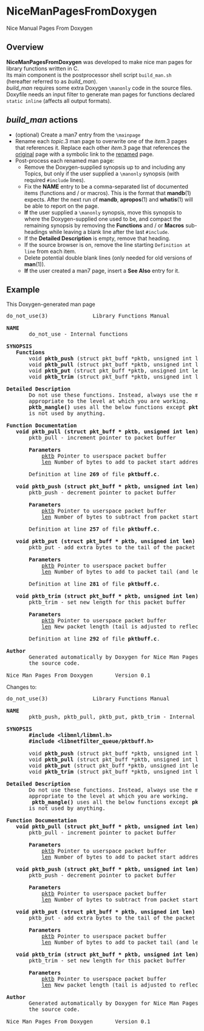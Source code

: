 # NiceManPagesFromDoxygen
Nice Manual Pages From Doxygen
## Overview
**NiceManPagesFromDoxygen** was developed to make nice man pages for library functions written in C.<br>
Its main component is the postprocessor shell script `build_man.sh` (hereafter referred to as *build_man*).<br>
*build_man* requires some extra Doxygen `\manonly` code in the source files.<br>
Doxyfile needs an input filter to generate man pages for functions declared `static inline` (affects all output formats).
## *build_man* actions
+ (optional) Create a man7 entry from the `\mainpage`
+ Rename each *topic*.3 man page to overwrite one of the *item*.3 pages that references it.
Replace each other *item*.3 page that references the <ins>original</ins> page with a symbolic link to the <ins>renamed</ins> page.
+ Post-process each renamed man page:
  + Remove the Doxygen-supplied synopsis up to and including any Topics, but only if the user supplied a `\manonly` synopsis (with required `#include` lines).
  + Fix the **NAME** entry to be a comma-separated list of documented items (functions and / or macros).
  This is the format that <b>mandb</b>(1) expects. After the next run of <b>mandb</b>, <b>apropos</b>(1) and <b>whatis</b>(1) will be able to report on the page.
  + **If** the user supplied a `\manonly` synopsis, move this synopsis to where the Doxygen-supplied one used to be,
  and compact the remaining synopsis by removing the **Functions** and / or **Macros** sub-headings
  while leaving a blank line after the last `#include`.
  + If the <b>Detailed Description</b> is empty, remove that heading.
  + If the source browser is on, remove the line starting `Definition at line` from each item.
  + Delete potential double blank lines (only needed for old versions of **man**(1)).
  + **If** the user created a man7 page, insert a **See Also** entry for it. 
## Example
This Doxygen-generated man page
<pre>
do_not_use(3)              Library Functions Manual              do_not_use(3)

<b>NAME</b>
       do_not_use - Internal functions

<b>SYNOPSIS</b>
   <b>Functions</b>
       void <b>pktb_push</b> (struct pkt_buff *pktb, unsigned int len)
       void <b>pktb_pull</b> (struct pkt_buff *pktb, unsigned int len)
       void <b>pktb_put</b> (struct pkt_buff *pktb, unsigned int len)
       void <b>pktb_trim</b> (struct pkt_buff *pktb, unsigned int len)

<b>Detailed</b> <b>Description</b>
       Do not use these functions. Instead, always use the mangle function
       appropriate to the level at which you are working.
       <b>pktb_mangle()</b> uses all the below functions except <b>pktb_pull()</b>, which
       is not used by anything.

<b>Function</b> <b>Documentation</b>
   <b>void</b> <b>pktb_pull</b> <b>(struct</b> <b>pkt_buff</b> <b>*</b> <b>pktb,</b> <b>unsigned</b> <b>int</b> <b>len)</b>
       pktb_pull - increment pointer to packet buffer

       <b>Parameters</b>
           <u>pktb</u> Pointer to userspace packet buffer
           <u>len</u> Number of bytes to add to packet start address

       Definition at line <b>269</b> of file <b>pktbuff.c</b>.

   <b>void</b> <b>pktb_push</b> <b>(struct</b> <b>pkt_buff</b> <b>*</b> <b>pktb,</b> <b>unsigned</b> <b>int</b> <b>len)</b>
       pktb_push - decrement pointer to packet buffer

       <b>Parameters</b>
           <u>pktb</u> Pointer to userspace packet buffer
           <u>len</u> Number of bytes to subtract from packet start address

       Definition at line <b>257</b> of file <b>pktbuff.c</b>.

   <b>void</b> <b>pktb_put</b> <b>(struct</b> <b>pkt_buff</b> <b>*</b> <b>pktb,</b> <b>unsigned</b> <b>int</b> <b>len)</b>
       pktb_put - add extra bytes to the tail of the packet buffer

       <b>Parameters</b>
           <u>pktb</u> Pointer to userspace packet buffer
           <u>len</u> Number of bytes to add to packet tail (and length)

       Definition at line <b>281</b> of file <b>pktbuff.c</b>.

   <b>void</b> <b>pktb_trim</b> <b>(struct</b> <b>pkt_buff</b> <b>*</b> <b>pktb,</b> <b>unsigned</b> <b>int</b> <b>len)</b>
       pktb_trim - set new length for this packet buffer

       <b>Parameters</b>
           <u>pktb</u> Pointer to userspace packet buffer
           <u>len</u> New packet length (tail is adjusted to reflect this)

       Definition at line <b>292</b> of file <b>pktbuff.c</b>.

<b>Author</b>
       Generated automatically by Doxygen for Nice Man Pages From Doxygen from
       the source code.

Nice Man Pages From Doxygen       Version 0.1                    do_not_use(3)
</pre>
Changes to:
<pre>
do_not_use(3)              Library Functions Manual              do_not_use(3)

<b>NAME</b>
       pktb_push, pktb_pull, pktb_put, pktb_trim - Internal functions

<b>SYNOPSIS</b>
       <b>#include</b> <b>&lt;libmnl/libmnl.h&gt;</b>
       <b>#include</b> <b>&lt;libnetfilter_queue/pktbuff.h&gt;</b>

       void <b>pktb_push</b> (struct pkt_buff *pktb, unsigned int len)
       void <b>pktb_pull</b> (struct pkt_buff *pktb, unsigned int len)
       void <b>pktb_put</b> (struct pkt_buff *pktb, unsigned int len)
       void <b>pktb_trim</b> (struct pkt_buff *pktb, unsigned int len)

<b>Detailed</b> <b>Description</b>
       Do not use these functions. Instead, always use the mangle function
       appropriate to the level at which you are working.
        <b>pktb_mangle()</b> uses all the below functions except <b>pktb_pull()</b>, which
       is not used by anything.

<b>Function</b> <b>Documentation</b>
   <b>void</b> <b>pktb_pull</b> <b>(struct</b> <b>pkt_buff</b> <b>*</b> <b>pktb,</b> <b>unsigned</b> <b>int</b> <b>len)</b>
       pktb_pull - increment pointer to packet buffer

       <b>Parameters</b>
           <u>pktb</u> Pointer to userspace packet buffer
           <u>len</u> Number of bytes to add to packet start address

   <b>void</b> <b>pktb_push</b> <b>(struct</b> <b>pkt_buff</b> <b>*</b> <b>pktb,</b> <b>unsigned</b> <b>int</b> <b>len)</b>
       pktb_push - decrement pointer to packet buffer

       <b>Parameters</b>
           <u>pktb</u> Pointer to userspace packet buffer
           <u>len</u> Number of bytes to subtract from packet start address

   <b>void</b> <b>pktb_put</b> <b>(struct</b> <b>pkt_buff</b> <b>*</b> <b>pktb,</b> <b>unsigned</b> <b>int</b> <b>len)</b>
       pktb_put - add extra bytes to the tail of the packet buffer

       <b>Parameters</b>
           <u>pktb</u> Pointer to userspace packet buffer
           <u>len</u> Number of bytes to add to packet tail (and length)

   <b>void</b> <b>pktb_trim</b> <b>(struct</b> <b>pkt_buff</b> <b>*</b> <b>pktb,</b> <b>unsigned</b> <b>int</b> <b>len)</b>
       pktb_trim - set new length for this packet buffer

       <b>Parameters</b>
           <u>pktb</u> Pointer to userspace packet buffer
           <u>len</u> New packet length (tail is adjusted to reflect this)

<b>Author</b>
       Generated automatically by Doxygen for Nice Man Pages From Doxygen from
       the source code.

Nice Man Pages From Doxygen       Version 0.1                    do_not_use(3)
</pre>
